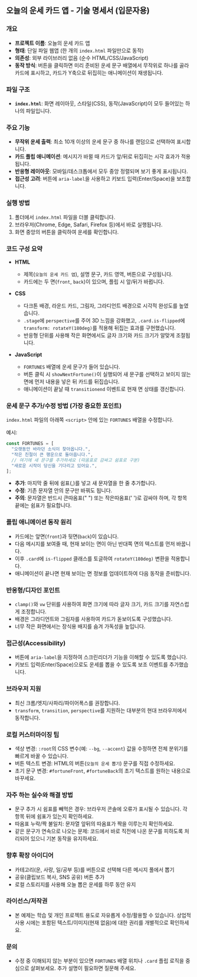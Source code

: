 ## 오늘의 운세 카드 앱 - 기술 명세서 (입문자용)

### 개요
- **프로젝트 이름**: 오늘의 운세 카드 앱
- **형태**: 단일 파일 웹앱 (한 개의 `index.html` 파일만으로 동작)
- **의존성**: 외부 라이브러리 없음 (순수 HTML/CSS/JavaScript)
- **동작 방식**: 버튼을 클릭하면 미리 준비된 운세 문구 배열에서 무작위로 하나를 골라 카드에 표시하고, 카드가 Y축으로 뒤집히는 애니메이션이 재생됩니다.

### 파일 구조
- **`index.html`**: 화면 레이아웃, 스타일(CSS), 동작(JavaScript)이 모두 들어있는 하나의 파일입니다.

### 주요 기능
- **무작위 운세 출력**: 최소 10개 이상의 운세 문구 중 하나를 랜덤으로 선택하여 표시합니다.
- **카드 플립 애니메이션**: 메시지가 바뀔 때 카드가 앞/뒤로 뒤집히는 시각 효과가 적용됩니다.
- **반응형 레이아웃**: 모바일/데스크톱에서 모두 중앙 정렬되며 보기 좋게 표시됩니다.
- **접근성 고려**: 버튼에 `aria-label`을 사용하고 키보드 입력(Enter/Space)을 보조합니다.

### 실행 방법
1. 폴더에서 `index.html` 파일을 더블 클릭합니다.
2. 브라우저(Chrome, Edge, Safari, Firefox 등)에서 바로 실행됩니다.
3. 화면 중앙의 버튼을 클릭하여 운세를 확인합니다.

### 코드 구성 요약
- **HTML**
  - 제목(`오늘의 운세 카드 앱`), 설명 문구, 카드 영역, 버튼으로 구성됩니다.
  - 카드에는 두 면(`front`, `back`)이 있으며, 플립 시 앞/뒤가 바뀝니다.

- **CSS**
  - 다크톤 배경, 라운드 카드, 그림자, 그라디언트 배경으로 시각적 완성도를 높였습니다.
  - `.stage`에 `perspective`를 주어 3D 느낌을 강화했고, `.card.is-flipped`에 `transform: rotateY(180deg)`를 적용해 뒤집는 효과를 구현했습니다.
  - 반응형 단위를 사용해 작은 화면에서도 글자 크기와 카드 크기가 알맞게 조절됩니다.

- **JavaScript**
  - `FORTUNES` 배열에 운세 문구가 들어 있습니다.
  - 버튼 클릭 시 `showNextFortune()`이 실행되어 새 문구를 선택하고 보이지 않는 면에 먼저 내용을 넣은 뒤 카드를 뒤집습니다.
  - 애니메이션이 끝날 때 `transitionend` 이벤트로 현재 면 상태를 갱신합니다.

### 운세 문구 추가/수정 방법 (가장 중요한 포인트)
`index.html` 파일의 아래쪽 `<script>` 안에 있는 `FORTUNES` 배열을 수정합니다.

예시:
```javascript
const FORTUNES = [
  "오랫동안 바라던 소식이 찾아옵니다.",
  "작은 친절이 큰 행운으로 돌아옵니다.",
  // 여기에 새 문구를 추가하세요 (따옴표로 감싸고 쉼표로 구분)
  "새로운 시작이 당신을 기다리고 있어요.",
];
```

- **추가**: 마지막 줄 뒤에 쉼표(,)를 넣고 새 문자열을 한 줄 추가합니다.
- **수정**: 기존 문자열 안의 문구만 바꿔도 됩니다.
- **주의**: 문자열은 반드시 큰따옴표(" ") 또는 작은따옴표(' ')로 감싸야 하며, 각 항목 끝에는 쉼표가 필요합니다.

### 플립 애니메이션 동작 원리
- 카드에는 앞면(`front`)과 뒷면(`back`)이 있습니다.
- 다음 메시지를 보여줄 때, 현재 보이는 면이 아닌 반대쪽 면의 텍스트를 먼저 바꿉니다.
- 이후 `.card`에 `is-flipped` 클래스를 토글하여 `rotateY(180deg)` 변환을 적용합니다.
- 애니메이션이 끝나면 현재 보이는 면 정보를 업데이트하여 다음 동작을 준비합니다.

### 반응형/디자인 포인트
- `clamp()`와 `vw` 단위를 사용하여 화면 크기에 따라 글자 크기, 카드 크기를 자연스럽게 조정합니다.
- 배경은 그라디언트와 그림자를 사용하여 카드가 돋보이도록 구성했습니다.
- 너무 작은 화면에서는 장식용 배지를 숨겨 가독성을 높입니다.

### 접근성(Accessibility)
- 버튼에 `aria-label`을 지정하여 스크린리더가 기능을 이해할 수 있도록 했습니다.
- 키보드 입력(Enter/Space)으로도 운세를 뽑을 수 있도록 보조 이벤트를 추가했습니다.

### 브라우저 지원
- 최신 크롬/엣지/사파리/파이어폭스를 권장합니다.
- `transform`, `transition`, `perspective`를 지원하는 대부분의 현대 브라우저에서 동작합니다.

### 로컬 커스터마이징 팁
- 색상 변경: `:root`의 CSS 변수(예: `--bg`, `--accent`) 값을 수정하면 전체 분위기를 빠르게 바꿀 수 있습니다.
- 버튼 텍스트 변경: HTML의 버튼(`오늘의 운세 뽑기`) 문구를 직접 수정하세요.
- 초기 문구 변경: `#fortuneFront`, `#fortuneBack`의 초기 텍스트를 원하는 내용으로 바꾸세요.

### 자주 하는 실수와 해결 방법
- 문구 추가 시 쉼표를 빼먹은 경우: 브라우저 콘솔에 오류가 표시될 수 있습니다. 각 항목 뒤에 쉼표가 있는지 확인하세요.
- 따옴표 누락/짝 불일치: 문자열 앞뒤의 따옴표가 짝을 이루는지 확인하세요.
- 같은 문구가 연속으로 나오는 문제: 코드에서 바로 직전에 나온 문구를 피하도록 처리되어 있으니 기본 동작을 유지하세요.

### 향후 확장 아이디어
- 카테고리(운, 사랑, 일/공부 등)를 버튼으로 선택해 다른 메시지 풀에서 뽑기
- 공유(클립보드 복사, SNS 공유) 버튼 추가
- 로컬 스토리지를 사용해 오늘 뽑은 운세를 하루 동안 유지

### 라이선스/저작권
- 본 예제는 학습 및 개인 프로젝트 용도로 자유롭게 수정/활용할 수 있습니다. 상업적 사용 시에는 포함된 텍스트/이미지(현재 없음)에 대한 권리를 개별적으로 확인하세요.

### 문의
- 수정 중 이해되지 않는 부분이 있으면 `FORTUNES` 배열 위치나 `.card` 플립 로직을 중심으로 살펴보세요. 추가 설명이 필요하면 질문해 주세요.



